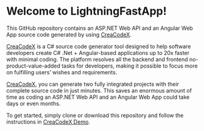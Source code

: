 # Welcome to LightningFastApp!

This GitHub repository contains an ASP.NET Web API and an Angular Web App source code generated by using <a href="https://creacodex.com" target="_blank">CreaCodeX</a>.

<a href="https://creacodex.com" target="_blank">CreaCodeX</a> is a C# source code generator tool designed to help software developers create C# .Net + Angular-based applications up to 20x faster with minimal coding. The platform resolves all the backend and frontend no-product-value-added tasks for developers, making it possible to focus more on fulfilling users’ wishes and requirements.

<a href="https://creacodex.com" target="_blank">CreaCodeX</a>, you can generate two fully integrated projects with their complete source code in just minutes. This saves an enormous amount of time as coding an ASP.NET Web API and an Angular Web App could take days or even months.

To get started, simply clone or download this repository and follow the instructions in <a href="https://creacodex.com/demo.html" target="_blank">CreaCodeX Demo</a>.